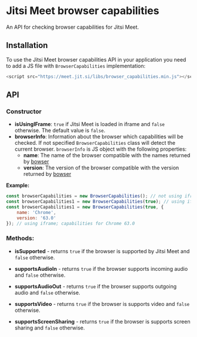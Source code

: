 # Jitsi Meet browser capabilities

An API for checking browser capabilities for Jitsi Meet.

## Installation

To use the Jitsi Meet browser capabilities API in your application you need to add a JS file with `BrowserCapabilities` implementation:

```javascript
<script src="https://meet.jit.si/libs/browser_capabilities.min.js"></script>
```

## API

### Constructor

* **isUsingIFrame**: `true` if Jitsi Meet is loaded in iframe and `false` otherwise. The default value is `false`.
* **browserInfo**: Information about the browser which capabilities will be checked. If not specified `BrowserCapabilities` class will detect the current browser. `browserInfo` is JS object with the following properties:
    * **name**: The name of the browser compatible with the names returned by [bowser](https://github.com/lancedikson/bowser#all-detected-browsers)
    * **version**: The version of the browser compatible with the version returned by [bowser](https://github.com/lancedikson/bowser#all-detected-browsers)

**Example:**
```javascript
const browserCapabilities = new BrowserCapabilities(); // not using iframe;  capabilities for the current browser
const browserCapabilities1 = new BrowserCapabilities(true); // using iframe; capabilities for the current browser.
const browserCapabilities1 = new BrowserCapabilities(true, {
    name: 'Chrome',
    version: '63.0'
}); // using iframe; capabilities for Chrome 63.0
```

### Methods:

* **isSupported** - returns `true` if the browser is supported by Jitsi Meet and `false` otherwise.

* **supportsAudioIn** - returns `true` if the browser supports incoming audio and `false` otherwise.

* **supportsAudioOut** - returns `true` if the browser supports outgoing audio and `false` otherwise.

* **supportsVideo** - returns `true` if the browser is supports video and `false` otherwise.

* **supportsScreenSharing** - returns `true` if the browser is supports screen sharing and `false` otherwise.
